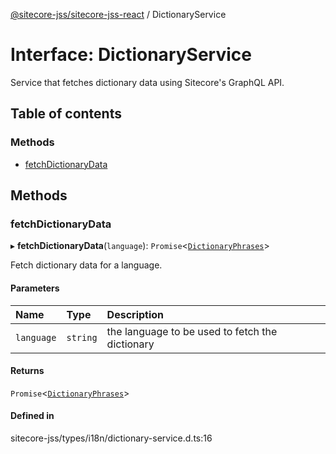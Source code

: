 [@sitecore-jss/sitecore-jss-react](../README.md) / DictionaryService

# Interface: DictionaryService

Service that fetches dictionary data using Sitecore's GraphQL API.

## Table of contents

### Methods

- [fetchDictionaryData](DictionaryService.md#fetchdictionarydata)

## Methods

### fetchDictionaryData

▸ **fetchDictionaryData**(`language`): `Promise`<[`DictionaryPhrases`](DictionaryPhrases.md)\>

Fetch dictionary data for a language.

#### Parameters

| Name | Type | Description |
| :------ | :------ | :------ |
| `language` | `string` | the language to be used to fetch the dictionary |

#### Returns

`Promise`<[`DictionaryPhrases`](DictionaryPhrases.md)\>

#### Defined in

sitecore-jss/types/i18n/dictionary-service.d.ts:16
